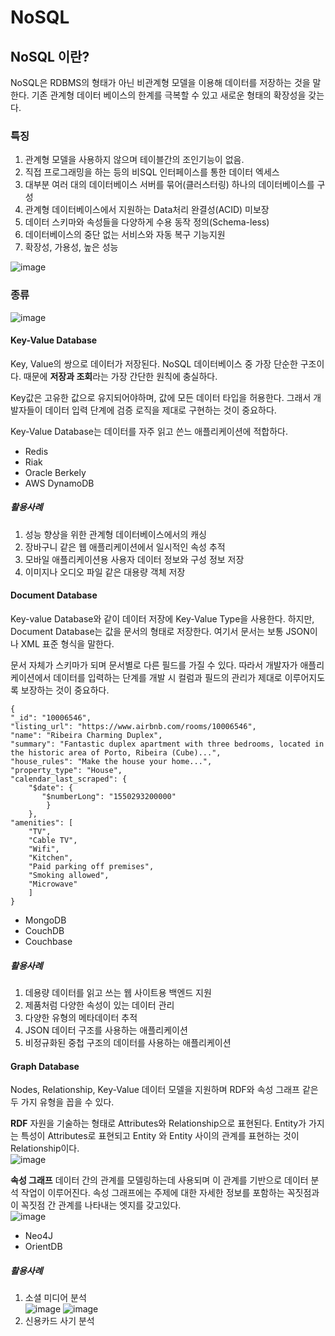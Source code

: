 # NoSQL

## NoSQL 이란?

NoSQL은 RDBMS의 형태가 아닌 비관계형 모델을 이용해 데이터를 저장하는 것을 말한다. 기존 관계형 데이터 베이스의 한계를 극복할 수 있고 새로운 형태의 확장성을 갖는다.

### 특징

1. 관계형 모델을 사용하지 않으며 테이블간의 조인기능이 없음.
2. 직접 프로그래밍을 하는 등의 비SQL 인터페이스를 통한 데이터 엑세스
3. 대부분 여러 대의 데이터베이스 서버를 묶어(클러스터링) 하나의 데이터베이스를 구성
4. 관계형 데이터베이스에서 지원하는 Data처리 완결성(ACID) 미보장
5. 데이터 스키마와 속성들을 다양하게 수용 동작 정의(Schema-less)
6. 데이터베이스의 중단 없는 서비스와 자동 복구 기능지원
7. 확장성, 가용성, 높은 성능

![image](https://user-images.githubusercontent.com/31172248/153703899-256b9574-1748-483f-83ec-e922fe2dc3fd.png)


### 종류
![image](https://user-images.githubusercontent.com/31172248/153703829-4812b401-bb30-4d20-95ff-1a853e2659c7.png)

#### Key-Value Database

Key, Value의 쌍으로 데이터가 저장된다. NoSQL 데이터베이스 중 가장 단순한 구조이다. 때문에 **저장과 조회**라는 가장 간단한 원칙에 충실하다.

Key값은 고유한 값으로 유지되어야하며, 값에 모든 데이터 타입을 허용한다. 그래서 개발자들이 데이터 입력 단계에 검증 로직을 제대로 구현하는 것이 중요하다.

Key-Value Database는 데이터를 자주 읽고 쓴느 애플리케이션에 적합하다.

- Redis
- Riak
- Oracle Berkely
- AWS DynamoDB

##### 활용사례

1. 성능 향상을 위한 관계형 데이터베이스에서의 캐싱
2. 장바구니 같은 웹 애플리케이션에서 일시적인 속성 추적
3. 모바일 애플리케이션용 사용자 데이터 정보와 구성 정보 저장
4. 이미지나 오디오 파일 같은 대용량 객체 저장

#### Document Database

Key-value Database와 같이 데이터 저장에 Key-Value Type을 사용한다. 하지만, Document Database는 값을 문서의 형태로 저장한다. 여기서 문서는 보통 JSON이나 XML 표준 형식을 말한다.

문서 자체가 스키마가 되며 문서별로 다른 필드를 가질 수 있다. 따라서 개발자가 애플리케이션에서 데이터를 입력하는 단계를 개발 시 컬럼과 필드의 관리가 제대로 이루어지도록 보장하는 것이 중요하다.

```
{
"_id": "10006546",
"listing_url": "https://www.airbnb.com/rooms/10006546",
"name": "Ribeira Charming Duplex",
"summary": "Fantastic duplex apartment with three bedrooms, located in the historic area of Porto, Ribeira (Cube)...",
"house_rules": "Make the house your home...",
"property_type": "House",
"calendar_last_scraped": {
    "$date": {
       "$numberLong": "1550293200000"
        }
    },
"amenities": [
    "TV",
    "Cable TV",
    "Wifi",
    "Kitchen",
    "Paid parking off premises",
    "Smoking allowed",
    "Microwave"
    ]
}
```

- MongoDB
- CouchDB
- Couchbase

##### 활용사례

1. 데용량 데이터를 읽고 쓰는 웹 사이트용 백엔드 지원
2. 제품처럼 다양한 속성이 있는 데이터 관리
3. 다양한 유형의 메타데이터 추적
4. JSON 데이터 구조를 사용하는 애플리케이션
5. 비정규화된 중첩 구조의 데이터를 사용하는 애플리케이션

#### Graph Database

Nodes, Relationship, Key-Value 데이터 모델을 지원하며 RDF와 속성 그래프 같은 두 가지 유형을 꼽을 수 있다.

**RDF**
자원을 기술하는 형태로 Attributes와 Relationship으로 표현된다. Entity가 가지는 특성이 Attributes로 표현되고 Entity 와 Entity 사이의 관계를 표현하는 것이 Relationship이다.  
![image](https://user-images.githubusercontent.com/31172248/153703729-289d78ce-c294-484b-97f5-5222e2d8c5da.png)


**속성 그래프**
데이터 간의 관계를 모델링하는데 사용되며 이 관계를 기반으로 데이터 분석 작업이 이루어진다. 속성 그래프에는 주제에 대한 자세한 정보를 포함하는 꼭짓점과 이 꼭짓점 간 관계를 나타내는 엣지를 갖고있다.  
![image](https://user-images.githubusercontent.com/31172248/153703734-ae0e319b-8e19-4000-9bae-61912d7e0fc8.png)


- Neo4J
- OrientDB

##### 활용사례

1. 소셜 미디어 분석  
![image](https://user-images.githubusercontent.com/31172248/153703654-9149d86c-4219-40ac-b3ee-f519937ca96f.png)
![image](https://user-images.githubusercontent.com/31172248/153703667-181a7735-2eb1-43df-8033-49870b49a264.png)
2. 신용카드 사기 분석

